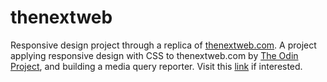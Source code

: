 # thenextweb
Responsive design project through a replica of [thenextweb.com][1].
A project applying responsive design with CSS to thenextweb.com by [The Odin Project][2], and building a media query reporter.
Visit this [link][3] if interested.

[1]:https://thenextweb.com/
[2]:http://www.theodinproject.com/courses/html5-and-css3/lessons/building-with-responsive-design
[3]:https://ismailarafa.github.io/thenextweb
